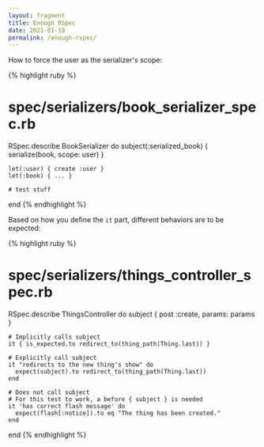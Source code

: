 ```yaml
---
layout: fragment
title: Enough RSpec
date: 2021-01-19
permalink: /enough-rspec/
---
```


How to force the user as the serializer's scope:

{% highlight ruby %}
  # spec/serializers/book_serializer_spec.rb

  RSpec.describe BookSerializer do
    subject(:serialized_book) { serialize(book, scope: user) }

    let(:user) { create :user }
    let(:book) { ... }

    # test stuff
  end
{% endhighlight %}

Based on how you define the `it` part, different behaviors are to be expected:

{% highlight ruby %}
  # spec/serializers/things_controller_spec.rb

  RSpec.describe ThingsController do
    subject { post :create, params: params }

    # Implicitly calls subject
    it { is_expected.to redirect_to(thing_path(Thing.last)) }

    # Explicitly call subject
    it "redirects to the new thing's show" do
      expect(subject).to redirect_to(thing_path(Thing.last))
    end

    # Does not call subject
    # For this test to work, a before { subject } is needed
    it 'has correct flash message' do
      expect(flash[:notice]).to eq "The thing has been created."
    end
  end
{% endhighlight %}
